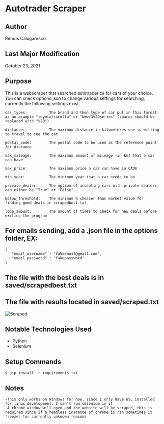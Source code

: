 # Autotrader Scraper

## Author
Remus Calugarescu

## Last Major Modification
October 23, 2021

## Purpose
This is a webscraper that searched autotrader.ca for cars of your choice. You can check options.json to change various settings for searching, currently the following settings exist.
~~~~
car_types:          The brand and then type of car put in this format as an example "toyota/corolla" or "bmw/3%20series" (spaces should be replaced with "%20")

distance:           The maximum distance in kilometeres one is willing to travel to see the car

postal_code:        The postal code to be used as the reference point for distance

max_mileage:        The maximum amount of mileage (in km) that a car can have

max_price:          The maximum price a car can have in CAD$

min_year:           The minimum year that a car needs to be

private_dealer:     The option of accepting cars with private dealers, can either be "True" or "False"

below_threshold:    The minimum % cheaper than market value for finding good deals in scrapedbest.txt

loop_amount:        The amount of times to check for new deals before exiting the program
~~~~

## For emails sending, add a .json file in the options folder, EX:
~~~~
{
   "email_username" : "fakeemail@gmail.com",
   "email_password" : "fakepassword"
}
~~~~

## The file with the best deals is in saved/scrapedbest.txt

## The file with results located in saved/scraped.txt
![Scraped](https://i.imgur.com/XLGqe1U.jpeg)

## Notable Technologies Used
- Python
- Selenium

## Setup Commands
~~~~
$ pip install -r requirements.txt
~~~~

## Notes
~~~~
-This only works on Windows for now, since I only have WSL installed for linux development, I can't run selenium in it
-A chrome window will open and the website will be scraped, this is required since if a headless instance of chrome is ran sometimes it freezes for currently unknown reasons
~~~~
